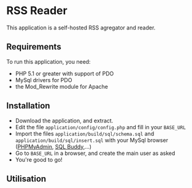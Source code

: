 # RSS Reader

This application is a self-hosted RSS agregator and reader.

## Requirements

To run this application, you need:

* PHP 5.1 or greater with support of PDO
* MySql drivers for PDO
* the Mod_Rewrite module for Apache

## Installation

* Download the application, and extract.
* Edit the file `application/config/config.php` and fill in your `BASE_URL`
* Import the files `application/build/sql/schema.sql` and `application/build/sql/insert.sql` with your MySql browser ([PHPMyAdmin](http://www.phpmyadmin.net), [SQL Buddy](http://sqlbuddy.com/),...)
* Go to `BASE_URL` in a browser, and create the main user as asked
* You're good to go!

## Utilisation


